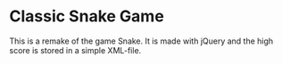 Classic Snake Game
================
This is a remake of the game Snake. It is made with jQuery and the high score is stored in a simple XML-file. 